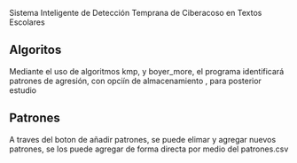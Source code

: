 Sistema Inteligente de Detección Temprana de Ciberacoso en Textos Escolares

## Algoritos 

Mediante el uso de algoritmos kmp, y boyer_more, el programa identificará patrones de agresión,  con opciín de almacenamiento , para posterior estudio

## Patrones

A traves del boton de añadir patrones, se puede  elimar  y agregar nuevos patrones, se los puede agregar de forma directa por medio del patrones.csv
